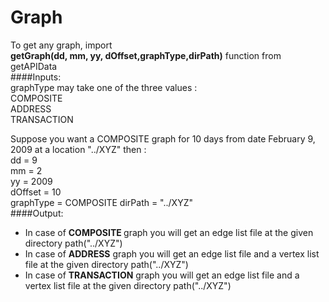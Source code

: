 # Graph
To get any graph, import <br>
<b>getGraph(dd, mm, yy, dOffset,graphType,dirPath)</b> function from getAPIData 
<br>
####Inputs: <br>
graphType may take one of the three values :<br>
COMPOSITE<br>
ADDRESS<br>
TRANSACTION

Suppose you want a COMPOSITE graph for 10 days from date February 9, 2009 at a location "../XYZ" then :<br>
dd = 9  <br>
mm = 2 <br>
yy = 2009  <br>
dOffset = 10 <br>
graphType = COMPOSITE
dirPath = "../XYZ"
<br>
####Output: <br>
<ul>
<li>
In case of <b>COMPOSITE </b> graph you will get an edge list file at the given directory path("../XYZ")
<br>
<li>
In case of <b>ADDRESS</b> graph you will get an edge list file and a vertex list file at the given directory path("../XYZ")
<br>
<li>
In case of <b>TRANSACTION</b> graph you will get an edge list file and a vertex list file at the given directory path("../XYZ")
</ul>